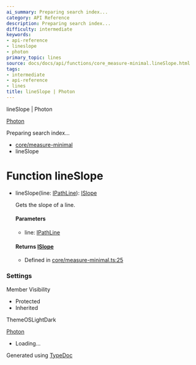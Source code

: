 ```yaml
---
ai_summary: Preparing search index...
category: API Reference
description: Preparing search index...
difficulty: intermediate
keywords:
- api-reference
- lineslope
- photon
primary_topic: lines
source: docs/docs/api/functions/core_measure-minimal.lineSlope.html
tags:
- intermediate
- api-reference
- lines
title: lineSlope | Photon
---
```

lineSlope | Photon

[Photon](../index.md)




Preparing search index...

* [core/measure-minimal](../modules/core_measure-minimal.md)
* lineSlope

# Function lineSlope

* lineSlope(line: [IPathLine](../interfaces/core_schema.IPathLine.md)): [ISlope](../interfaces/core_maker.ISlope.md)

  Gets the slope of a line.

  #### Parameters

  + line: [IPathLine](../interfaces/core_schema.IPathLine.md)

  #### Returns [ISlope](../interfaces/core_maker.ISlope.md)

  + Defined in [core/measure-minimal.ts:25](https://github.com/mwhite454/photon/blob/main/packages/photon/src/core/measure-minimal.ts#L25)

### Settings

Member Visibility

* Protected
* Inherited

ThemeOSLightDark

[Photon](../index.md)

* Loading...

Generated using [TypeDoc](https://typedoc.org/)
